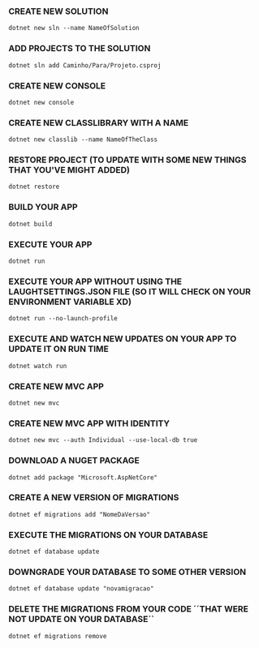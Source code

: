 ### CREATE NEW SOLUTION
```
dotnet new sln --name NameOfSolution
```

### ADD PROJECTS TO THE SOLUTION
```
dotnet sln add Caminho/Para/Projeto.csproj
```

### CREATE NEW CONSOLE
```
dotnet new console
```

### CREATE NEW CLASSLIBRARY WITH A NAME
```
dotnet new classlib --name NameOfTheClass
```

### RESTORE PROJECT (TO UPDATE WITH SOME NEW THINGS THAT YOU'VE MIGHT ADDED)
```
dotnet restore
```

### BUILD YOUR APP
```
dotnet build
```

### EXECUTE YOUR APP
```
dotnet run
```

### EXECUTE YOUR APP WITHOUT USING THE LAUGHTSETTINGS.JSON FILE (SO IT WILL CHECK ON YOUR ENVIRONMENT VARIABLE XD)
```
dotnet run --no-launch-profile
```

### EXECUTE AND WATCH NEW UPDATES ON YOUR APP TO UPDATE IT ON RUN TIME
```
dotnet watch run
```

### CREATE NEW MVC APP
```
dotnet new mvc
```

### CREATE NEW MVC APP WITH IDENTITY
```
dotnet new mvc --auth Individual --use-local-db true
```

### DOWNLOAD A NUGET PACKAGE
```
dotnet add package "Microsoft.AspNetCore"
```

### CREATE A NEW VERSION OF MIGRATIONS
```
dotnet ef migrations add "NomeDaVersao"
```

### EXECUTE THE MIGRATIONS ON YOUR DATABASE
```
dotnet ef database update
```

### DOWNGRADE YOUR DATABASE TO SOME OTHER VERSION
```
dotnet ef database update "novamigracao"
```

### DELETE THE MIGRATIONS FROM YOUR CODE ´´THAT WERE NOT UPDATE ON YOUR DATABASE``
```
dotnet ef migrations remove
```
